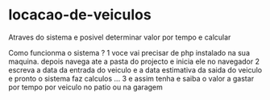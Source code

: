 # locacao-de-veiculos
Atraves do sistema e posivel determinar valor por tempo e calcular 



Como funcionma o sistema ?
1 voce vai precisar de php instalado na sua maquina. depois navega ate a pasta do projecto e inicia ele no navegador 
2 escreva a data da entrada do veiculo e a data estimativa da saida do veiculo e pronto o sistema faz calculos ...
3 e assim tenha e saiba o valor a gastar por tempo por veiculo no patio ou na garagem 
